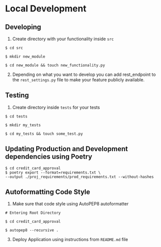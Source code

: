 # Local Development

## Developing

1. Create directory with your functionality inside `src`

```
$ cd src

$ mkdir new_module 

$ cd new_module && touch new_functionality.py

```

2. Depending on what you want to develop you can add 
rest_endpoint to the `rest_settings.py` file 
to make your feature publicly available.

## Testing

1. Create directory inside `tests` for your tests 

```
$ cd tests 

$ mkdir my_tests 

$ cd my_tests && touch some_test.py

```

## Updating Production and Development dependencies using Poetry 

```
$ cd credit_card_approval
$ poetry export --format=requirements.txt \
--output ./proj_requirements/prod_requirements.txt --without-hashes
```

## Autoformatting Code Style 

1. Make sure that code style using AutoPEP8 autoformatter

```
# Entering Root Directory 

$ cd credit_card_approval

$ autopep8 --recursive .

```

3. Deploy Application using instructions from `README.md` file 
